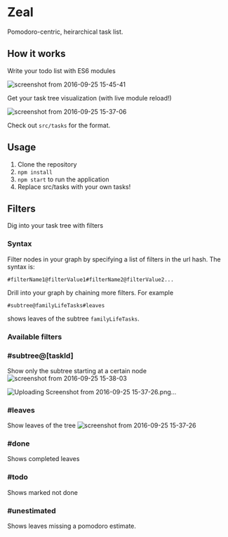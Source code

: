 # Zeal

Pomodoro-centric, heirarchical task list.

## How it works

Write your todo list with ES6 modules

![screenshot from 2016-09-25 15-45-41](https://cloud.githubusercontent.com/assets/5866348/18818779/e16d38e4-8337-11e6-8e2d-fb9673b58639.png)

Get your task tree visualization (with live module reload!)

![screenshot from 2016-09-25 15-37-06](https://cloud.githubusercontent.com/assets/5866348/18818777/e16983c0-8337-11e6-802b-6e1e6ec6ef84.png)

Check out `src/tasks` for the format.

## Usage

1. Clone the repository
2. `npm install`
3. `npm start` to run the application
4. Replace src/tasks with your own tasks!

## Filters

Dig into your task tree with filters

### Syntax

Filter nodes in your graph by specifying a list of filters in the url hash. The syntax is:

```
#filterName1@filterValue1#filterName2@filterValue2...

```

Drill into your graph by chaining more filters. For example
```
#subtree@familyLifeTasks#leaves
```

shows leaves of the subtree `familyLifeTasks`.


### Available filters

### \#subtree@[taskId]
Show only the subtree starting at a certain node
![screenshot from 2016-09-25 15-38-03](https://cloud.githubusercontent.com/assets/5866348/18818776/e167f064-8337-11e6-9392-8d43828322aa.png)


![Uploading Screenshot from 2016-09-25 15-37-26.png…]()
### \#leaves
Show leaves of the tree
![screenshot from 2016-09-25 15-37-26](https://cloud.githubusercontent.com/assets/5866348/18818778/e16aaca0-8337-11e6-8141-5c735d8226b5.png)

### \#done
Shows completed leaves

### \#todo
Shows marked not done

### \#unestimated
Shows leaves missing a pomodoro estimate.
